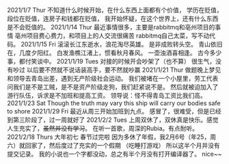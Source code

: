 2021/1/7 Thur
不知道什么时候开始，在什么东西上面都有个价值，
学历在贬值，段位在贬值，连房子和钱都在贬值，
我开始怀疑，在这个世界上，还有什么东西是不会贬值的。
2021/1/14 Thur
最近事情很多，主要是rabbitmq和亳州项目的事情
亳州项目费心费力，和项目上的人交流很痛苦
rabbitmq自己太菜，写不动代码。
2021/1/15 Fri
滚滚长江东逝水，浪花淘尽英雄。
是非成败转头空。
青山依旧在，几度夕阳红。
白发渔樵江渚上，惯看秋月春风。
一壶浊酒喜相逢。
古今多少事，都付笑谈中。
2021/1/19 Tues
对接的时候开会吵架了（也不算）
很生气，没有吵过
以后要不然就不说话装高手，要不然就吵赢
2021/1/21 Thur
做题晚上梦见和领导去青岛出差，遇到无产阶级社会运动。
我们被堵在一个小屋里，劳工代表问我们是不是工贼，是不是资产阶级走狗，我们赶紧说不是。
然后就被迫加入了游行队伍，诉求是不加班和提高工资。
领导说：怪不得青岛工资比我们高。
2021/1/23 Sat
Though the truth may vary
this ship will carry our bodies safe to shore
2021/1/29 Fri
最近从周三开始加班到九点。
感冒了，很难受，但是已经到第三阶段了，过一周就好了
2021/2/2 Tues
上周双休了，双休真是快乐。感觉人生充实了，~~虽然并没有学习~~。
在听一首歌，周深的Rubia。有点耐听。
2021/2/18 Thurs 大年初七
春节过完啦
因为多休了年假，我2月6号（年25，周六）就回家了，然后度过了充实的一个假期
（吃睡打游戏）
所以这半个月并没有提交记录。
我的小说也一个字都没动，总之有半个月没有打开编译器了。
nice~~

